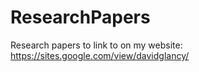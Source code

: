 # ResearchPapers
Research papers to link to on my website:
https://sites.google.com/view/davidglancy/
